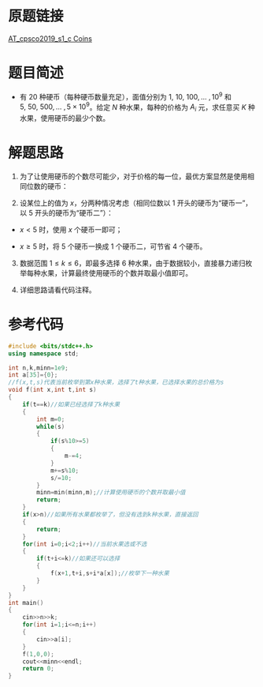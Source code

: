 # 原题链接

[AT_cpsco2019_s1_c Coins](https://www.luogu.com.cn/problem/AT_cpsco2019_s1_c)

# 题目简述

- 有 $20$ 种硬币（每种硬币数量充足），面值分别为 $1,\ 10,\ 100,\ldots\ ,10^{9}$ 和 $5,\ 50,\ 500,\ldots\ ,5\times10^{9}$。给定 $N$ 种水果，每种的价格为 $A_{i}$ 元，求任意买 $K$ 种水果，使用硬币的最少个数。

# 解题思路

1. 为了让使用硬币的个数尽可能少，对于价格的每一位，最优方案显然是使用相同位数的硬币：

2. 设某位上的值为 $x$，分两种情况考虑（相同位数以 $1$ 开头的硬币为“硬币一”，以 $5$ 开头的硬币为“硬币二”）：

- $x<5$ 时，使用 $x$ 个硬币一即可；

- $x\ge5$ 时，将 $5$ 个硬币一换成 $1$ 个硬币二，可节省 $4$ 个硬币。

3. 数据范围 $1\le k\le6$，即最多选择 $6$ 种水果，由于数据较小，直接暴力递归枚举每种水果，计算最终使用硬币的个数并取最小值即可。

4. 详细思路请看代码注释。

# 参考代码

```cpp
#include <bits/stdc++.h>
using namespace std;

int n,k,minn=1e9;
int a[35]={0};
//f(x,t,s)代表当前枚举到第x种水果，选择了t种水果，已选择水果的总价格为s 
void f(int x,int t,int s)
{
	if(t==k)//如果已经选择了k种水果 
	{
		int m=0;
		while(s)
		{
			if(s%10>=5)
			{
				m-=4;
			}
			m+=s%10;
			s/=10;
		}
		minn=min(minn,m);//计算使用硬币的个数并取最小值 
		return;
	}
	if(x>n)//如果所有水果都枚举了，但没有选到k种水果，直接返回 
	{
		return;
	}
	for(int i=0;i<2;i++)//当前水果选或不选 
	{
		if(t+i<=k)//如果还可以选择 
		{
			f(x+1,t+i,s+i*a[x]);//枚举下一种水果 
		}
	}
}
int main()
{
	cin>>n>>k;
	for(int i=1;i<=n;i++)
	{
		cin>>a[i];
	}
	f(1,0,0);
	cout<<minn<<endl;
	return 0;
}
```